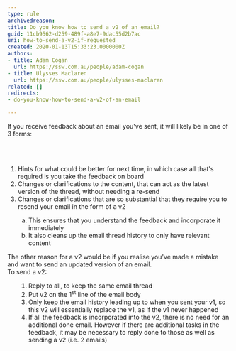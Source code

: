 ```yaml
---
type: rule
archivedreason: 
title: Do you know how to send a v2 of an email?
guid: 11cb9562-d259-489f-a8e7-9dac55d2b7ac
uri: how-to-send-a-v2-if-requested
created: 2020-01-13T15:33:23.0000000Z
authors:
- title: Adam Cogan
  url: https://ssw.com.au/people/adam-cogan
- title: Ulysses Maclaren
  url: https://ssw.com.au/people/ulysses-maclaren
related: []
redirects:
- do-you-know-how-to-send-a-v2-of-an-email

---
```



<p class="ssw15-rteElement-P">​If you receive feedback about an email you've sent, it will likely be in one of 3 forms&#58;​<br></p>
<br><excerpt class='endintro'></excerpt><br>
<ol><li>Hints for what could be better for next time, in which case all that's required is you take the feedback on board</li><li>Changes or clarifications to the content, that can act as the latest version of the thread, without needing a re-send</li><li>Changes or clarifications that are so substantial that they require you to resend your email in the form of a v2</li><ol style="list-style-type&#58;lower-alpha;"><li>This ensures that you understand the feedback and incorporate it immediately</li><li>​It also cleans up the email thread history to only have relevant content</li></ol></ol><p></p><p>The other reason for a v2 would be if you realise you've made a mistake and want to send an updated version of an email.<br>To send a v2&#58;<br></p><ol><ol><li>Reply to all, to keep the same email thread</li><li>Put v2 on the 1<sup>st</sup> line of the email body</li><li>Only keep the email history leading up to when you sent your v1, so this v2 will essentially replace the v1, as if the v1 never happened</li><li>If all the feedback is incorporated into the v2, there is no need for an additional done email. However if there are additional tasks in the feedback, it may be necessary to reply done to those as well as sending a v2 (i.e. 2 emails)​<br></li></ol></ol>


